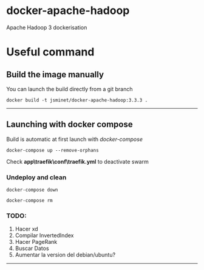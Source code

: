 # docker-apache-hadoop

Apache Hadoop 3 dockerisation

# Useful command

## Build the image manually

You can launch the build directly from a git branch

`docker build -t jsminet/docker-apache-hadoop:3.3.3 .`

---

## Launching with docker compose

Build is automatic at first launch with _docker-compose_

`docker-compose up --remove-orphans`

Check **app\traefik\conf\traefik.yml** to deactivate swarm

### Undeploy and clean

`docker-compose down`

`docker-compose rm`

### TODO:

1. Hacer xd
1. Compilar InvertedIndex
1. Hacer PageRank
1. Buscar Datos
1. Aumentar la version del debian/ubuntu?

---

<!-- ## Launching with docker swarm

Swarm mode is enabled by default

`docker stack deploy -c <(docker-compose config) stack-name`

Warning: the 'build' tag is not recognize using **docker deploy**, you have to build it first manually


## Launching with docker swarm and traefik

`docker stack deploy -c <(docker-compose -f docker-compose-traefik.yml config) stack-name`

Warning: If you use Traefik, you have to set the DNS name at client level (e.g: your Windows hosts file C:\Windows\System32\drivers\etc\hosts) according to the name in the .env file

- NAMENODE_DNS=namenode
- DATANODE1_DNS=datanode1
- DATANODE2_DNS=datanode2
- DATANODE3_DNS=datanode3

The hosts file shoud be like this using the swarm master IP

![image](images/Image01.png)


### Undeploy and clean

`docker stack rm stack-name` -->
